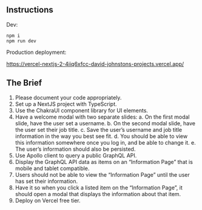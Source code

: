 ## Instructions 

Dev: 

```
npm i 
npm run dev 
```

Production deployment: 

https://vercel-nextjs-2-4iiq6xfcc-david-johnstons-projects.vercel.app/



## The Brief 

1. Please document your code appropriately.
2. Set up a NextJS project with TypeScript.
3. Use the ChakraUI component library for UI elements.
4. Have a welcome modal with two separate slides:
a. On the first modal slide, have the user set a username.
b. On the second modal slide, have the user set their job title.
c. Save the user’s username and job title information in the way you best see fit.
d. You should be able to view this information somewhere once you log in, and be able to
change it.
e. The user’s information should also be persisted.
5. Use Apollo client to query a public GraphQL API.
6. Display the GraphQL API data as items on an “Information Page” that is mobile and tablet
compatible.
7. Users should not be able to view the “Information Page” until the user has set their information.
8. Have it so when you click a listed item on the “Information Page”, it should open a modal that
displays the information about that item.
9. Deploy on Vercel free tier.